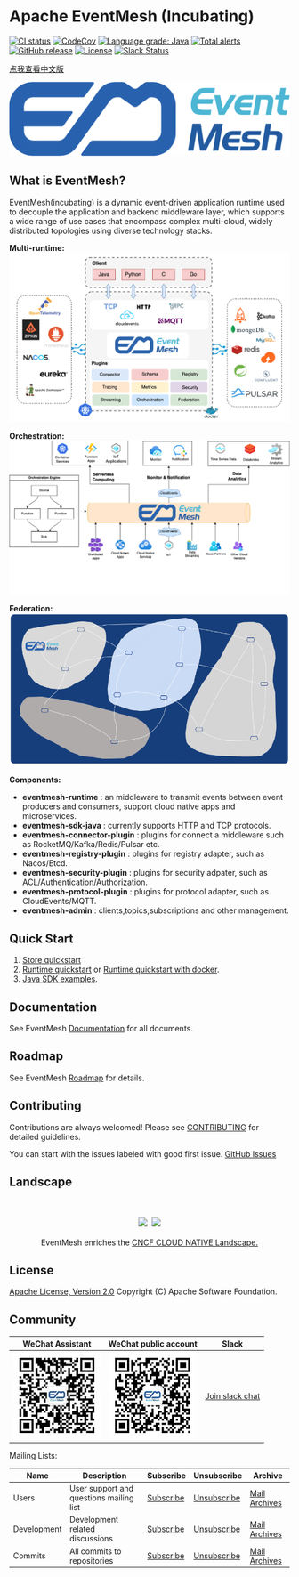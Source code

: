 # Apache EventMesh (Incubating)

[![CI status](https://github.com/apache/incubator-eventmesh/actions/workflows/ci.yml/badge.svg)](https://github.com/apache/incubator-eventmesh/actions/workflows/ci.yml)
[![CodeCov](https://codecov.io/gh/apache/incubator-eventmesh/branch/develop/graph/badge.svg)](https://codecov.io/gh/apache/incubator-eventmesh)
[![Language grade: Java](https://img.shields.io/lgtm/grade/java/g/apache/incubator-eventmesh.svg?logo=lgtm&logoWidth=18)](https://lgtm.com/projects/g/apache/incubator-eventmesh/context:java)
[![Total alerts](https://img.shields.io/lgtm/alerts/g/apache/incubator-eventmesh.svg?logo=lgtm&logoWidth=18)](https://lgtm.com/projects/g/apache/incubator-eventmesh/alerts/)
[![GitHub release](https://img.shields.io/badge/release-download-orange.svg)](https://github.com/apache/incubator-eventmesh/releases)
[![License](https://img.shields.io/badge/license-Apache%202-4EB1BA.svg)](https://www.apache.org/licenses/LICENSE-2.0.html)
[![Slack Status](https://img.shields.io/badge/slack-join_chat-white.svg?logo=slack&style=social)](https://join.slack.com/t/apacheeventmesh/shared_invite/zt-11974dndy-cn3Aq638eleKwKPWP9tkLg)

[点我查看中文版](README.zh-CN.md)

![logo](docs/images/logo2.png)

## What is EventMesh?

EventMesh(incubating) is a dynamic event-driven application runtime used to decouple the application and backend middleware layer, which supports a wide range of use cases that encompass complex multi-cloud, widely distributed topologies using diverse technology stacks.

**Multi-runtime:**
![architecture1](docs/images/eventmesh-arch3.png)

**Orchestration:**
![architecture1](docs/images/eventmesh-orchestration.png)

**Federation:**
![architecture1](docs/images/eventmesh-federation.png)

**Components:**

* **eventmesh-runtime** : an middleware to transmit events between event producers and consumers, support cloud native apps and microservices.
* **eventmesh-sdk-java** : currently supports HTTP and TCP protocols.
* **eventmesh-connector-plugin** : plugins for connect a middleware such as RocketMQ/Kafka/Redis/Pulsar etc.
* **eventmesh-registry-plugin** : plugins for registry adapter, such as Nacos/Etcd.
* **eventmesh-security-plugin** : plugins for security adpater, such as ACL/Authentication/Authorization.
* **eventmesh-protocol-plugin** : plugins for protocol adapter, such as CloudEvents/MQTT.
* **eventmesh-admin** : clients,topics,subscriptions and other management.

## Quick Start

1. [Store quickstart](docs/en/instructions/eventmesh-store-quickstart.md)
2. [Runtime quickstart](docs/en/instructions/eventmesh-runtime-quickstart.md) or [Runtime quickstart with docker](docs/en/instructions/eventmesh-runtime-quickstart-with-docker.md).
3. [Java SDK examples](docs/en/instructions/eventmesh-sdk-java-quickstart.md).

## Documentation

See EventMesh [Documentation](docs/en/intro.md) for all documents.

## Roadmap

See EventMesh [Roadmap](docs/en/roadmap.md) for details.

## Contributing

Contributions are always welcomed! Please see [CONTRIBUTING](CONTRIBUTING.md) for detailed guidelines.

You can start with the issues labeled with good first issue.
[GitHub Issues](https://github.com/apache/incubator-eventmesh/issues)

## Landscape

<p align="center">
<br/><br/>
<img src="https://landscape.cncf.io/images/left-logo.svg" width="150"/>&nbsp;&nbsp;<img src="https://landscape.cncf.io/images/right-logo.svg" width="200"/>
<br/><br/>
EventMesh enriches the <a href="https://landscape.cncf.io/serverless?license=apache-license-2-0">CNCF CLOUD NATIVE Landscape.</a>
</p>

## License

[Apache License, Version 2.0](http://www.apache.org/licenses/LICENSE-2.0.html) Copyright (C) Apache Software Foundation.

## Community

|              WeChat Assistant                           |                WeChat public account                   | Slack                                                  |
| :----------------------------------------------------:  | :----------------------------------------------------: | :----------------------------------------------------: |
| ![wechat_qr](docs/images/mesh-helper.jpg) | ![wechat_official_qr](docs/images/wechat-official.png) |[Join slack chat](https://join.slack.com/t/apacheeventmesh/shared_invite/zt-11974dndy-cn3Aq638eleKwKPWP9tkLg) |

Mailing Lists:

| Name | Description |Subscribe |Unsubscribe|Archive
| ----    | ----    |----    | ----    | ----    |
|Users |User support and questions mailing list| [Subscribe](mailto:users-subscribe@eventmesh.incubator.apache.org) |[Unsubscribe](mailto:users-unsubscribe@eventmesh.incubator.apache.org) |[Mail Archives](https://lists.apache.org/list.html?users@eventmesh.apache.org)|
|Development |Development related discussions| [Subscribe](mailto:dev-subscribe@eventmesh.incubator.apache.org) |[Unsubscribe](mailto:dev-unsubscribe@eventmesh.incubator.apache.org) |[Mail Archives](https://lists.apache.org/list.html?dev@eventmesh.apache.org)|
|Commits |All commits to repositories| [Subscribe](mailto:commits-subscribe@eventmesh.incubator.apache.org) |[Unsubscribe](mailto:commits-unsubscribe@eventmesh.incubator.apache.org) |[Mail Archives](https://lists.apache.org/list.html?commits@eventmesh.apache.org)|
